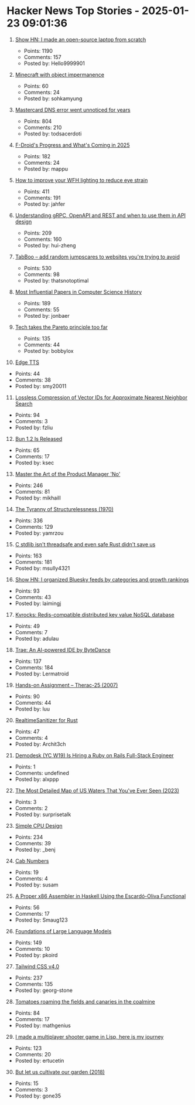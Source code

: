# Hacker News Top Stories - 2025-01-23 09:01:36

1. [Show HN: I made an open-source laptop from scratch](https://www.byran.ee/posts/creation/)
   - Points: 1190
   - Comments: 157
   - Posted by: Hello9999901

2. [Minecraft with object impermanence](https://www.aiweirdness.com/minecraft-with-object-impermanence/)
   - Points: 60
   - Comments: 24
   - Posted by: sohkamyung

3. [Mastercard DNS error went unnoticed for years](https://krebsonsecurity.com/2025/01/mastercard-dns-error-went-unnoticed-for-years/)
   - Points: 804
   - Comments: 210
   - Posted by: todsacerdoti

4. [F-Droid's Progress and What's Coming in 2025](https://f-droid.org/2025/01/21/a-look-back-at-2024-f-droids-progress-and-whats-coming-in-2025.html)
   - Points: 182
   - Comments: 24
   - Posted by: mappu

5. [How to improve your WFH lighting to reduce eye strain](https://rustle.ca/posts/articles/work-from-home-lighting)
   - Points: 411
   - Comments: 191
   - Posted by: jahfer

6. [Understanding gRPC, OpenAPI and REST and when to use them in API design](https://cloud.google.com/blog/products/api-management/understanding-grpc-openapi-and-rest-and-when-to-use-them)
   - Points: 209
   - Comments: 160
   - Posted by: hui-zheng

7. [TabBoo – add random jumpscares to websites you're trying to avoid](https://tabboo.xyz/)
   - Points: 530
   - Comments: 98
   - Posted by: thatsnotoptimal

8. [Most Influential Papers in Computer Science History](https://terriblesoftware.org/2025/01/22/the-7-most-influential-papers-in-computer-science-history/)
   - Points: 189
   - Comments: 55
   - Posted by: jonbaer

9. [Tech takes the Pareto principle too far](https://bobbylox.com/blog/tech-takes-the-pareto-principle-too-far/)
   - Points: 135
   - Comments: 44
   - Posted by: bobbylox

10. [Edge TTS](https://github.com/rany2/edge-tts)
   - Points: 44
   - Comments: 38
   - Posted by: smy20011

11. [Lossless Compression of Vector IDs for Approximate Nearest Neighbor Search](https://arxiv.org/abs/2501.10479)
   - Points: 94
   - Comments: 3
   - Posted by: fzliu

12. [Bun 1.2 Is Released](https://bun.sh/blog/bun-v1.2)
   - Points: 65
   - Comments: 17
   - Posted by: ksec

13. [Master the Art of the Product Manager 'No'](https://LetsNotDoThat.com)
   - Points: 246
   - Comments: 81
   - Posted by: mikhaill

14. [The Tyranny of Structurelessness (1970)](https://www.jofreeman.com/joreen/tyranny.htm)
   - Points: 336
   - Comments: 129
   - Posted by: yamrzou

15. [C stdlib isn't threadsafe and even safe Rust didn't save us](https://www.edgedb.com/blog/c-stdlib-isn-t-threadsafe-and-even-safe-rust-didn-t-save-us)
   - Points: 163
   - Comments: 181
   - Posted by: msully4321

16. [Show HN: I organized Bluesky feeds by categories and growth rankings](https://www.bskyinfo.com/feeds/)
   - Points: 93
   - Comments: 43
   - Posted by: laimingj

17. [Kvrocks: Redis-compatible distributed key value NoSQL database](https://kvrocks.apache.org/)
   - Points: 49
   - Comments: 7
   - Posted by: adulau

18. [Trae: An AI-powered IDE by ByteDance](https://www.trae.ai/home)
   - Points: 137
   - Comments: 184
   - Posted by: Lermatroid

19. [Hands-on Assignment – Therac-25 (2007)](http://web.mit.edu/6.033/2007/wwwdocs/assignments/handson-therac.html)
   - Points: 90
   - Comments: 44
   - Posted by: luu

20. [RealtimeSanitizer for Rust](https://steck.tech/posts/rtsan-in-rust/)
   - Points: 47
   - Comments: 4
   - Posted by: Archit3ch

21. [Demodesk (YC W19) Is Hiring a Ruby on Rails Full-Stack Engineer](https://demodesk.com/careers?utm_source=hn)
   - Points: 1
   - Comments: undefined
   - Posted by: alxppp

22. [The Most Detailed Map of US Waters That You've Ever Seen (2023)](https://www.esri.com/arcgis-blog/products/arcgis-living-atlas/water/the-most-detailed-map-of-us-waters-that-youve-ever-seen/)
   - Points: 3
   - Comments: 2
   - Posted by: surprisetalk

23. [Simple CPU Design](http://simplecpudesign.com/)
   - Points: 234
   - Comments: 39
   - Posted by: _benj

24. [Cab Numbers](https://www.shyamsundergupta.com/cab.htm)
   - Points: 19
   - Comments: 4
   - Posted by: susam

25. [A Proper x86 Assembler in Haskell Using the Escardó-Oliva Functional](http://blog.vmchale.com/article/escardo-oliva-functional)
   - Points: 56
   - Comments: 17
   - Posted by: Smaug123

26. [Foundations of Large Language Models](https://arxiv.org/abs/2501.09223)
   - Points: 149
   - Comments: 10
   - Posted by: pkoird

27. [Tailwind CSS v4.0](https://tailwindcss.com/blog/tailwindcss-v4)
   - Points: 237
   - Comments: 135
   - Posted by: georg-stone

28. [Tomatoes roaming the fields and canaries in the coalmine](http://deevybee.blogspot.com/2025/01/tomatoes-roaming-fields-and-canaries-in.html)
   - Points: 84
   - Comments: 17
   - Posted by: mathgenius

29. [I made a multiplayer shooter game in Lisp, here is my journey](https://ertu.dev/posts/i-made-an-online-shooter-game-in-lisp/)
   - Points: 123
   - Comments: 20
   - Posted by: ertucetin

30. [But let us cultivate our garden (2018)](https://themillions.com/2018/11/but-let-us-cultivate-our-garden.html)
   - Points: 15
   - Comments: 3
   - Posted by: gone35

